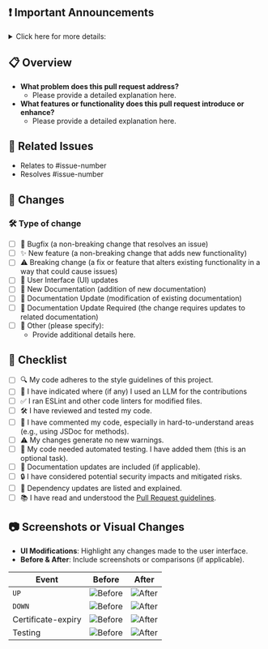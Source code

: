 ## ❗ Important Announcements

<details><summary>Click here for more details:</summary>
</p>

**⚠️ Please Note: We do not accept all types of pull requests, and we want to ensure we don’t waste your time. Before submitting, make sure you have read our pull request guidelines: [Pull Request Rules](https://github.com/louislam/uptime-kuma/blob/master/CONTRIBUTING.md#can-i-create-a-pull-request-for-uptime-kuma)**

### 🚫 Please Avoid Unnecessary Pinging of Maintainers

We kindly ask you to refrain from pinging maintainers unless absolutely necessary. Pings are for critical/urgent pull requests that require immediate attention.

</p>
</details>

## 📋 Overview

<!-- Provide a clear summary of the purpose and scope of this pull request:-->

- **What problem does this pull request address?**
  - Please provide a detailed explanation here.
- **What features or functionality does this pull request introduce or enhance?**
  - Please provide a detailed explanation here.

## 🔗 Related Issues

<!--
Please link any GitHub issues or tasks that this pull request addresses. Use the appropriate issue numbers or links.
-->

- Relates to #issue-number
- Resolves #issue-number

## 🔄 Changes

### 🛠️ Type of change

<!-- Please select all options that apply -->

- [ ] 🐛 Bugfix (a non-breaking change that resolves an issue)
- [ ] ✨ New feature (a non-breaking change that adds new functionality)
- [ ] ⚠️ Breaking change (a fix or feature that alters existing functionality in a way that could cause issues)
- [ ] 🎨 User Interface (UI) updates
- [ ] 📄 New Documentation (addition of new documentation)
- [ ] 📄 Documentation Update (modification of existing documentation)
- [ ] 📄 Documentation Update Required (the change requires updates to related documentation)
- [ ] 🔧 Other (please specify):
  - Provide additional details here.

## 📄 Checklist

<!-- Please select all options that apply -->

- [ ] 🔍 My code adheres to the style guidelines of this project.
- [ ] 🦿 I have indicated where (if any) I used an LLM for the contributions
- [ ] ✅ I ran ESLint and other code linters for modified files.
- [ ] 🛠️ I have reviewed and tested my code.
- [ ] 📝 I have commented my code, especially in hard-to-understand areas (e.g., using JSDoc for methods).
- [ ] ⚠️ My changes generate no new warnings.
- [ ] 🤖 My code needed automated testing. I have added them (this is an optional task).
- [ ] 📄 Documentation updates are included (if applicable).
- [ ] 🔒 I have considered potential security impacts and mitigated risks.
- [ ] 🧰 Dependency updates are listed and explained.
- [ ] 📚 I have read and understood the [Pull Request guidelines](https://github.com/louislam/uptime-kuma/blob/master/CONTRIBUTING.md#recommended-pull-request-guideline).

## 📷 Screenshots or Visual Changes

<!--
Please upload the image directly here by pasting it or dragging and dropping. Avoid using external image services as the image will be uploaded automatically.

If this pull request introduces visual changes, please provide the following details.
If not, remove this section.
-->

- **UI Modifications**: Highlight any changes made to the user interface.
- **Before & After**: Include screenshots or comparisons (if applicable).

| Event              | Before                | After                |
| ------------------ | --------------------- | -------------------- |
| `UP`               | ![Before](image-link) | ![After](image-link) |
| `DOWN`             | ![Before](image-link) | ![After](image-link) |
| Certificate-expiry | ![Before](image-link) | ![After](image-link) |
| Testing            | ![Before](image-link) | ![After](image-link) |
